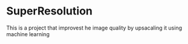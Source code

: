 # SuperResolution
This is a project that improvest he image quality by upsacaling it using machine learning

